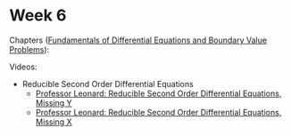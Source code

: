 # Week 6

Chapters ([Fundamentals of Differential Equations and Boundary Value Problems](https://annas-archive.org/md5/56a244ea4a50552e7ba39a4f16bd0d2c)):


Videos:
- Reducible Second Order Differential Equations
    - [Professor Leonard: Reducible Second Order Differential Equations, Missing Y](https://www.youtube.com/watch?v=SjVu03HHH7I&list=PLDesaqWTN6ESPaHy2QUKVaXNZuQNxkYQ_)
    - [Professor Leonard: Reducible Second Order Differential Equations, Missing X](https://www.youtube.com/watch?v=-gi4GfbhrnI&list=PLDesaqWTN6ESPaHy2QUKVaXNZuQNxkYQ_)